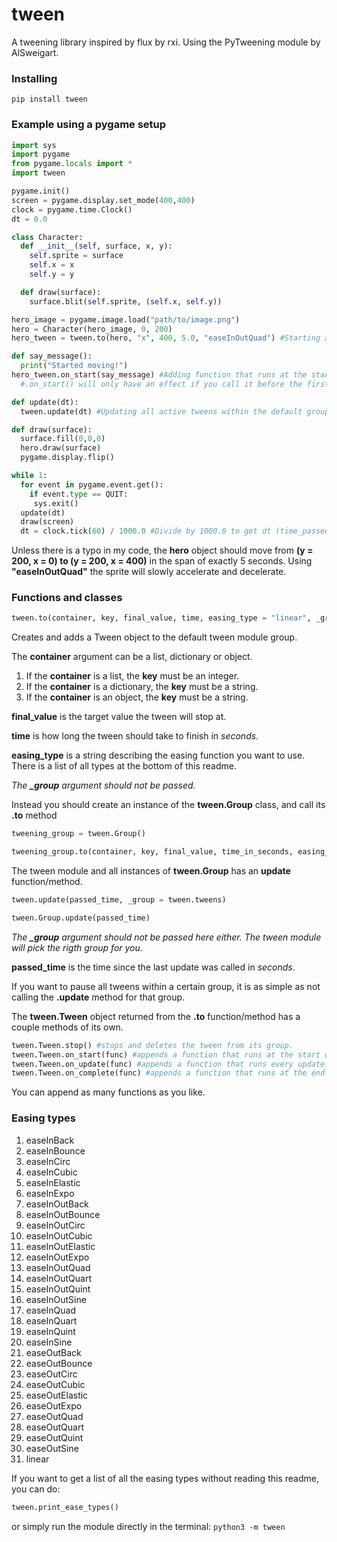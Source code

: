 # tween
A tweening library inspired by flux by rxi. Using the PyTweening module by AlSweigart.
### Installing
`pip install tween`

### Example using a pygame setup

```python
import sys
import pygame
from pygame.locals import *
import tween

pygame.init()
screen = pygame.display.set_mode(400,400)
clock = pygame.time.Clock()
dt = 0.0

class Character:
  def __init__(self, surface, x, y):
    self.sprite = surface
    self.x = x
    self.y = y

  def draw(surface):
    surface.blit(self.sprite, (self.x, self.y))

hero_image = pygame.image.load("path/to/image.png")
hero = Character(hero_image, 0, 200)
hero_tween = tween.to(hero, "x", 400, 5.0, "easeInOutQuad") #Starting a tween.

def say_message():
  print("Started moving!")
hero_tween.on_start(say_message) #Adding function that runs at the start of the tween-
  #.on_start() will only have an effect if you call it before the first time the tween is updated

def update(dt):
  tween.update(dt) #Updating all active tweens within the default group

def draw(surface):
  surface.fill(0,0,0)
  hero.draw(surface)
  pygame.display.flip()

while 1:
  for event in pygame.event.get():
    if event.type == QUIT:
     sys.exit()
  update(dt)
  draw(screen)
  dt = clock.tick(60) / 1000.0 #Divide by 1000.0 to get dt (time_passed) in seconds

```
Unless there is a typo in my code, the **hero** object should move from **(y = 200, x = 0) to (y = 200, x = 400)** in the span of exactly 5 seconds. Using **"easeInOutQuad"** the sprite will slowly accelerate and decelerate.


### Functions and classes
```python
tween.to(container, key, final_value, time, easing_type = "linear", _group = tween.tweens) --> tween.Tween
```

Creates and adds a Tween object to the default tween module group.

The **container** argument can be a list, dictionary or object.
1.  If the **container** is a list, the **key** must be an integer.
2.  If the **container** is a dictionary, the **key** must be a string.
3.  If the **container** is an object, the **key** must be a string.

**final_value** is the target value the tween will stop at.

**time** is how long the tween should take to finish in _seconds_.

**easing_type** is a string describing the easing function you want to use. There is a list of all types at the bottom of this readme.

 _The **_group** argument should not be passed._

Instead you should create an instance of the **tween.Group** class, and call its **.to** method

```python
tweening_group = tween.Group()

tweening_group.to(container, key, final_value, time_in_seconds, easing_type = "linear") --> tween.Tween
```

The tween module and all instances of **tween.Group** has an **update** function/method.

```python
tween.update(passed_time, _group = tween.tweens)
```
```python
tween.Group.update(passed_time)
```

_The **_group** argument should not be passed here either. The tween module will pick the rigth group for you._

**passed_time** is the time since the last update was called in _seconds_.

If you want to pause all tweens within a certain group, it is as simple as not calling the **.update** method for that group.

The **tween.Tween** object returned from the **.to** function/method has a couple methods of its own.

```python
tween.Tween.stop() #stops and deletes the tween from its group.
tween.Tween.on_start(func) #appends a function that runs at the start of the tween.
tween.Tween.on_update(func) #appends a function that runs every update.
tween.Tween.on_complete(func) #appends a function that runs at the end of the tween.
```

You can append as many functions as you like.

### Easing types
1. easeInBack
2. easeInBounce
3. easeInCirc
4. easeInCubic
5. easeInElastic
6. easeInExpo
7. easeInOutBack
8. easeInOutBounce
9. easeInOutCirc
10. easeInOutCubic
11. easeInOutElastic
12. easeInOutExpo
13. easeInOutQuad
14. easeInOutQuart
15. easeInOutQuint
16. easeInOutSine
17. easeInQuad
18. easeInQuart
19. easeInQuint
20. easeInSine
21. easeOutBack
22. easeOutBounce
23. easeOutCirc
24. easeOutCubic
25. easeOutElastic
26. easeOutExpo
27. easeOutQuad
28. easeOutQuart
29. easeOutQuint
30. easeOutSine
31. linear

If you want to get a list of all the easing types without reading this readme, you can do:
```python
tween.print_ease_types()
```
or simply run the module directly in the terminal: `python3 -m tween`
